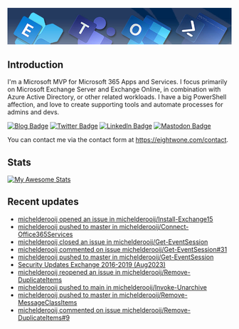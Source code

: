 ![Banner](assets/Metro_v6_Banner_GitHub.jpg)

## Introduction
I'm a Microsoft MVP for Microsoft 365 Apps and Services. I focus primarily on Microsoft Exchange Server and Exchange Online, 
in combination with Azure Active Directory, or other related workloads. I have a big PowerShell affection, and love to create 
supporting tools and automate processes for admins and devs.

<a href="https://eightwone.com"><img src="https://img.shields.io/badge/-Blog-blue?style=for-the-badge&logo=wordpress&logoColor=white" alt="Blog Badge"/></a>
<a href="https://twitter.com/mderooij"><img src="https://img.shields.io/badge/Twitter-blue?style=for-the-badge&logo=twitter&logoColor=white" alt="Twitter Badge"/></a>
<a href="https://nl.linkedin.com/in/michelderooij"><img src="https://img.shields.io/badge/LinkedIn-blue?style=for-the-badge&logo=linkedin&logoColor=white" alt="LinkedIn Badge"/></a>
<a rel="me" href="https://mastodon.cloud/@mderooij"><img src="https://img.shields.io/badge/-Mastodon-blueviolet?style=for-the-badge&logo=mastodon&logoColor=white" alt="Mastodon Badge"/></a>

You can contact me via the contact form at https://eightwone.com/contact.

## Stats
[![My Awesome Stats](https://awesome-github-stats.azurewebsites.net/user-stats/michelderooij?cardType=level&theme=github-dark&preferLogin=false)](https://git.io/awesome-stats-card)

## Recent updates
<!-- LATESTACTIVITY:START -->
- [michelderooij opened an issue in michelderooij/Install-Exchange15](https://github.com/michelderooij/Install-Exchange15/issues/10)
- [michelderooij pushed to master in michelderooij/Connect-Office365Services](https://github.com/michelderooij/Connect-Office365Services/compare/93041fdfee...464230d2b3)
- [michelderooij closed an issue in michelderooij/Get-EventSession](https://github.com/michelderooij/Get-EventSession/issues/31)
- [michelderooij commented on issue michelderooij/Get-EventSession#31](https://github.com/michelderooij/Get-EventSession/issues/31#issuecomment-1670868768)
- [michelderooij pushed to master in michelderooij/Get-EventSession](https://github.com/michelderooij/Get-EventSession/compare/fb2a88f29e...9b0bf4eccd)
- [Security Updates Exchange 2016-2019 &lpar;Aug2023&rpar;](https://eightwone.com/2023/08/08/security-updates-exchange-2016-2019-aug2023/)
- [michelderooij reopened an issue in michelderooij/Remove-DuplicateItems](https://github.com/michelderooij/Remove-DuplicateItems/issues/9)
- [michelderooij pushed to main in michelderooij/Invoke-Unarchive](https://github.com/michelderooij/Invoke-Unarchive/compare/6f872ab712...e88cc56fd8)
- [michelderooij pushed to master in michelderooij/Remove-MessageClassItems](https://github.com/michelderooij/Remove-MessageClassItems/compare/ed77c95f0e...5c733c86b3)
- [michelderooij commented on issue michelderooij/Remove-DuplicateItems#9](https://github.com/michelderooij/Remove-DuplicateItems/issues/9#issuecomment-1667743163)
<!-- LATESTACTIVITY:END -->
